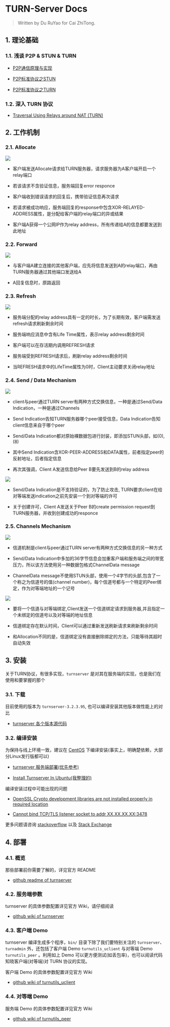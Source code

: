 # TURN-Server Docs

> Written by Du RuYao for Cai ZhiTong.

## 1. 理论基础

### 1.1. 浅谈 P2P & STUN & TURN 

- [P2P通信原理与实现](https://zhuanlan.zhihu.com/p/26796476)

- [P2P标准协议之STUN](https://zhuanlan.zhihu.com/p/26797664)

- [P2P标准协议之TURN](https://zhuanlan.zhihu.com/p/26797422)

### 1.2. 深入 TURN 协议

- [Traversal Using Relays around NAT (TURN)](https://tools.ietf.org/id/draft-ietf-behave-turn-08.html)


## 2. 工作机制

### 2.1. Allocate

![](img/allocate.png)

- 客户端发送Allocate请求给TURN服务器，请求服务器为A客户端开启一个relay端口

- 若该请求不含验证信息，服务端回复error responce

- 客户端收到错误请求的回复后，携带验证信息再次请求

- 若请求被成功响应，服务端回复的response中包含XOR-RELAYED-ADDRESS属性，是分配给客户端的relay端口的异或结果

- 客户端A获得一个公网IP作为relay address，所有传递给A的信息都要发送到此地址

### 2.2. Forward

![](img/forward.png)

- 与客户端A建立连接的其他客户端，应先将信息发送到A的relay端口，再由TURN服务器通过其他端口发送给A

- A回复信息时，原路返回

### 2.3. Refresh

![](img/refresh.png)

- 服务端分配的relay address具有一定的时长，为了长期有效，客户端需发送refresh请求刷新剩余时间

- 服务端响应消息中含有Life Time属性，表示relay address剩余时间

- 客户端可以在存活期内调用REFRESH请求

- 服务端受到REFRESH请求后，刷新relay address剩余时间

- 当REFRESH请求中的LifeTime属性为0时，Client主动要求关闭relay地址

### 2.4. Send / Data Mechanism

![](img/send_data.png)

- client与peer通过TURN server有两种方式交换信息，一种是通过Send/Data Indication，一种是通过Channels 

- Send Indication告知TURN服务器哪个peer接受信息，Data Indication告知client信息来自于哪个peer

- Send/Data Indication都对原始裸数据包进行封装，即添加STUN头部，如(0),(8)

- 其中Send Indication含XOR-PEER-ADDRESS和DATA属性，前者指定peer的反射地址，后者指定信息

- 再次其强调，Client A发送信息给Peer B要先发送到B的relay address

![](img/create_permission.png)

- Send/Data Indication是不支持验证的，为了防止攻击, TURN要求client在给对等端发送indication之前先安装一个到对等端的许可

- 关于创建许可，Client A发送关于Peer B的create permission request到TURN服务器，并收到创建成功的responce

### 2.5. Channels Mechanism

![](img/channel_data_messages.png)

- 信道机制是client与peer通过TURN server有两种方式交换信息的另一种方式

- Send/Data Indication中多加的36字节信息会加重客户端和服务端之间的带宽压力，所以该方法使用另一种数据包格式ChannelData message

- ChannelData message不使用STUN头部，使用一个4字节的头部,包含了一个称之为信道号的值(channel number)，每个信道号都与一个特定的Peer绑定，作为对等端地址的一个记号

![](img/channel_bind.png)

- 要将一个信道与对等端绑定,Client发送一个信道绑定请求到服务器,并且指定一个未绑定的信道号以及对等端的地址信息

- 信道绑定存在默认时间，Client可以通过重新发送刷新请求来刷新剩余时间

- 和Allocation不同的是，信道绑定没有直接删除绑定的方法，只能等待其超时自动失效

## 3. 安装

关于TURN协议，有很多实现，`turnserver` 是对其在服务端的实现，也是我们在使用和要掌握的那个

### 3.1. 下载

目前使用的版本为 `turnserver-3.2.3.95`, 也可以编译安装其他版本做性能上的对比

- [turnserver 各个版本源代码](http://turnserver.open-sys.org/downloads/)

### 3.2. 编译安装

为保持与线上环境一致，建议在 [CentOS]() 下编译安装(事实上，明确楚依赖，大部分Linux发行版都可以)

- [turnserver 服务端部署(优先参考)](https://www.kancloud.cn/vim26/v1/578933)

- [Install Turnserver In Ubuntu(我整理的)](https://gitlab.com/graycat0918/turn-server-docs/install_docs/install_turnserver.html)

编译安装过程中可能出现的问题

- [OpenSSL Crypto development libraries are not installed properly in required location
](https://unix.stackexchange.com/questions/523193/openssl-crypto-development-libraries-are-not-installed-properly-in-required-loca)

- [Cannot bind TCP/TLS listener socket to addr XX.XX.XX.XX:3478](https://unix.stackexchange.com/questions/523240/cannot-bind-tcp-tls-listener-socket-to-addr-xx-xx-xx-xx3478)

更多问题请咨询 [stackoverflow](https://stackoverflow.com/) 以及 [Stack Exchange](https://stackexchange.com/)


## 4. 部署

### 4.1. 概览

那些部署前你需要了解的，详见官方 README

- [github readme of turnserver](https://github.com/coturn/coturn/wiki/README)

### 4.2. 服务端参数

turnserver 的具体参数配置详见官方 Wiki，请仔细阅读

- [github wiki of turnserver](https://github.com/coturn/coturn/wiki/turnserver)

### 4.3. 客户端 Demo

turnserver 编译生成多个程序，`bin/` 目录下除了我们要特别关注的 `turnserver`、`turnadmin` 外，还包括了客户端 Demo `turnutils_uclient` 与对等端 Demo `turnutils_peer` 。利用如上 Demo 可以更方便测试(如丢包率)，也可以阅读代码知晓客户端(对等端)对 TURN 协议的实现。

客户端 Demo 的具体参数配置详见官方 Wiki

- [github wiki of turnutils_uclient](https://github.com/coturn/coturn/wiki/turnutils_uclient)

### 4.4. 对等端 Demo

服务端 Demo 的具体参数配置详见官方 Wiki

- [github wiki of turnutils_peer](https://github.com/coturn/coturn/wiki/turnutils_peer)
